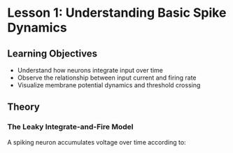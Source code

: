 # Lesson 1: Understanding Basic Spike Dynamics

## Learning Objectives
- Understand how neurons integrate input over time
- Observe the relationship between input current and firing rate
- Visualize membrane potential dynamics and threshold crossing

## Theory

### The Leaky Integrate-and-Fire Model
A spiking neuron accumulates voltage over time according to:
